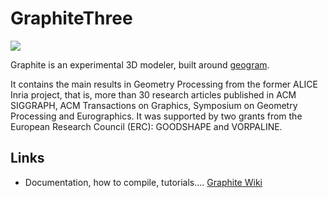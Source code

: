 # GraphiteThree

![](https://github.com/BrunoLevy/GraphiteThree/wiki/graphite_banner.gif)

Graphite is an experimental 3D modeler, built around
[geogram](https://github.com/BrunoLevy/geogram). 

It contains the main results in Geometry Processing from the former
ALICE Inria project, that is, more than 30 research articles published
in ACM SIGGRAPH, ACM Transactions on Graphics, Symposium on Geometry 
Processing and Eurographics. It was supported by two grants from the
European Research Council (ERC): GOODSHAPE and VORPALINE.

Links
-----
  - Documentation, how to compile, tutorials.... [Graphite Wiki](https://github.com/BrunoLevy/GraphiteThree/wiki)
